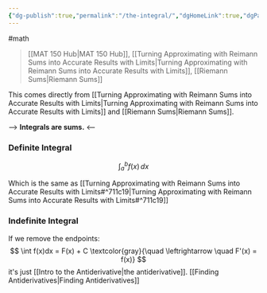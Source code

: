 ```yaml
---
{"dg-publish":true,"permalink":"/the-integral/","dgHomeLink":true,"dgPassFrontmatter":false}
---
```


#math 
> [[MAT 150 Hub|MAT 150 Hub]], [[Turning Approximating with Reimann Sums into Accurate Results with Limits|Turning Approximating with Reimann Sums into Accurate Results with Limits]], [[Riemann Sums|Riemann Sums]]

This comes directly from [[Turning Approximating with Reimann Sums into Accurate Results with Limits|Turning Approximating with Reimann Sums into Accurate Results with Limits]] and [[Riemann Sums|Riemann Sums]].

--> **Integrals are sums.** <--

### Definite Integral
$$
\int_{a}^{b} f(x) \, dx
$$

Which is the same as [[Turning Approximating with Reimann Sums into Accurate Results with Limits#^711c19|Turning Approximating with Reimann Sums into Accurate Results with Limits#^711c19]]

### Indefinite Integral
If we remove the endpoints:
$$
\int f(x)dx = F(x) + C \textcolor{gray}{\quad \leftrightarrow \quad F'(x) = f(x)}
$$
it's just [[Intro to the Antiderivative|the antiderivative]]. [[Finding Antiderivatives|Finding Antiderivatives]]